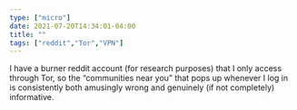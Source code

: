 ```yaml
---
type: ["micro"]
date: 2021-07-20T14:34:01-04:00
title: ""
tags: ["reddit","Tor","VPN"]
---
```

I have a burner reddit account (for research purposes) that I only access through Tor, so the “communities near you” that pops up whenever I log in is consistently both amusingly wrong and genuinely (if not completely) informative.
